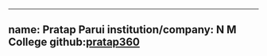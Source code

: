 ---
name: Pratap Parui
institution/company: N M College 
github:[**pratap360**](https://github.com/pratap360)
----